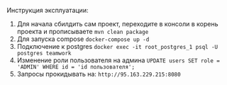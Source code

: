 Инструкция эксплуатации:
  1. Для начала сбилдить сам проект, переходите в консоли в корень проекта и прописываете ```mvn clean package```
  2. Для запуска compose ```docker-compose up -d```  
  3. Подключение к postgres ```docker exec -it root_postgres_1 psql -U postgres teamwork```
  4. Изменение роли пользователя на админа ```UPDATE users SET role = 'ADMIN' WHERE id = 'id пользователя';```  
  5. Запросы прокидывать на: ```http://95.163.229.215:8080```
